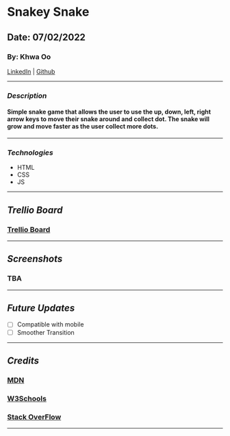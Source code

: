 # Snakey Snake

## Date: 07/02/2022

### By: Khwa Oo

[LinkedIn](https://www.linkedin.com/in/khwa-oo/) | [Github](https://github.com/Khwalab3ar)

---

### _Description_

#### Simple snake game that allows the user to use the up, down, left, right arrow keys to move their snake around and collect dot. The snake will grow and move faster as the user collect more dots.

---

### _Technologies_

- HTML
- CSS
- JS

---

## _Trellio Board_

### [Trellio Board](https://trello.com/b/8jzwWJ5m/snakey-snake-game)

---

## _Screenshots_

### TBA

---

## _Future Updates_

- [ ] Compatible with mobile
- [ ] Smoother Transition

---

## _Credits_

### [MDN](https://developer.mozilla.org/en-US/)

### [W3Schools](https://www.w3schools.com/default.asp)

### [Stack OverFlow](https://stackoverflow.com/)

---
